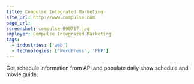```yaml
---
title: Compulse Integrated Marketing
site_url: http://www.compulse.com
page_url:
screenshot: compulse-090717.jpg
employer: Compulse Integrated Marketing
tags:
  - industries: ['web']
  - technologies: ['WordPress', 'PHP']
---
```


Get schedule information from API and populate daily show schedule and movie guide.
